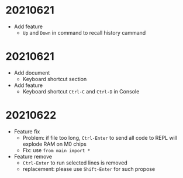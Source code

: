 # 20210621
- Add feature
    - `Up` and `Down` in command to recall history cammand
# 20210621
- Add document
    - Keyboard shortcut section
- Add feature
    - Keyboard shortcut `Ctrl-C` and `Ctrl-D` in Console
# 20210622
- Feature fix
    - Problem: if file too long, `Ctrl-Enter` to send all code to REPL will explode RAM on M0 chips
    - Fix: use `from main import *`
- Feature remove
    - `Ctrl-Enter` to run selected lines is removed
    - replacement: please use `Shift-Enter` for such propose
